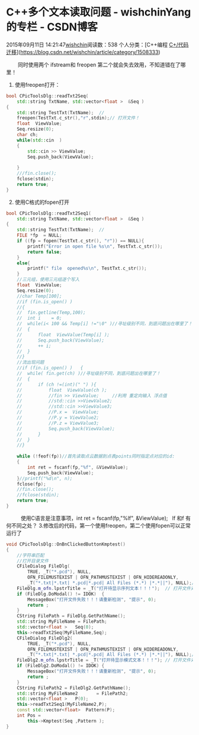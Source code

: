 # C++多个文本读取问题 - wishchinYang的专栏 - CSDN博客
2015年09月11日 14:21:47[wishchin](https://me.csdn.net/wishchin)阅读数：538
个人分类：[C++编程																[C+/代码迁移](https://blog.csdn.net/wishchin/article/category/1552163)](https://blog.csdn.net/wishchin/article/category/1508333)
                
        同时使用两个 ifstream和 freopen 第二个就会失去效用，不知道错在了哪里！
1. 使用freopen打开：
```cpp
bool CPicToolsDlg::readTxt2Seq(
	std::string TxtName, std::vector<float >  &Seq )
{
	std::string TestTxt(TxtName);  //  
	freopen(TestTxt.c_str(),"r",stdin);// 打开文件！
	float  ViewValue;
	Seq.resize(0);
	char ch;
	while(std::cin  )
	{
		std::cin >> ViewValue;  
		Seq.push_back(ViewValue);
		
	}
	///fin.close();
	fclose(stdin);
	return true;
}
```
2. 使用C格式的fopen打开
```cpp
bool CPicToolsDlg::readTxt2Seq1(
	std::string TxtName, std::vector<float >  &Seq )
{
	std::string TestTxt(TxtName);  //  
	FILE *fp  = NULL;
	if ((fp = fopen(TestTxt.c_str(), "r")) == NULL){
		printf("Error in open file %s\n", TestTxt.c_str());
		return false;
	}
	else{
		printf(" file  opened%s\n", TestTxt.c_str());
	}
	//三元组，使用三元组逐个写入
	float  ViewValue;
	Seq.resize(0);
	//char Temp[100];
	//if (fin.is_open() )
	//{
	//	fin.getline(Temp,100);
	//	int i    = 0;
	//	while(i< 100 && Temp[i] !="\0" )//寻址级别不同，到底问题出在哪里了！
	//	{
	//		float  ViewValue(Temp[i] );
	//		Seq.push_back(ViewValue);
	//		++ i;
	//	}
	//}
	//流出现问题
	//if (fin.is_open() )	{
	//	while( fin.get(ch) )//寻址级别不同，到底问题出在哪里了！
	//	{
	//		if (ch !=(int)(" ") ){
	//			float  ViewValue(ch );
	//			//fin >> ViewValue;     //利用 重定向输入 浮点值  
	//			//std::cin >>ViewValue2; 
	//			//std::cin >>ViewValue3; 
	//			//P.x =  ViewValue;
	//			//P.y = ViewValue2;
	//			//P.z = ViewValue3;
	//			Seq.push_back(ViewValue);
	//		}
	//	}
	//}
	
	while (!feof(fp))//首先读取点云数据到点表points同时指定点对应的id:
	{
		int ret = fscanf(fp,"%f", &ViewValue);
		Seq.push_back(ViewValue);
	}//printf("%d\n", n);
	fclose(fp);
	//fin.close();
	//fclose(stdin);
	return true;
}
```
          使用C语言是注意事项，int ret = fscanf(fp,"%lf", &ViewValue);   lf 和f 有何不同之处？
3.修改后的代码，第一个使用freopen，第二个使用fopen可以正常运行了
```cpp
void CPicToolsDlg::OnBnClickedButtonKmptest()
{
	//字符串匹配
	//打开目录文件
	CFileDialog FileDlg(
		TRUE, _T("*.pcd"), NULL,
		OFN_FILEMUSTEXIST | OFN_PATHMUSTEXIST | OFN_HIDEREADONLY,
		_T("*.txt|*.txt| *.pcd|*.pcd| All Files (*.*) |*.*||"), NULL);//选取约定！	
	FileDlg.m_ofn.lpstrTitle = _T("打开待显示序列文本！！！");	// 打开文件对话框的标题名
	if (FileDlg.DoModal() != IDOK)	{
		MessageBox("打开文件失败！！！请重新检测", "提示", 0);
		return ;
	}
	CString FilePath = FileDlg.GetPathName();
	std::string MyFileName = FilePath;
	std::vector<float >   Seq(0);
	this->readTxt2Seq(MyFileName,Seq);
	CFileDialog FileDlg2(
		TRUE, _T("*.pcd"), NULL,
		OFN_FILEMUSTEXIST | OFN_PATHMUSTEXIST | OFN_HIDEREADONLY,
		_T("*.txt|*.txt| *.pcd|*.pcd| All Files (*.*) |*.*||"), NULL);//选取约定！	
	FileDlg2.m_ofn.lpstrTitle = _T("打开待显示模式文本！！！");	// 打开文件对话框的标题名
	if (FileDlg2.DoModal() != IDOK)	{
		MessageBox("打开文件失败！！！请重新检测", "提示", 0);
		return ;
	}
	CString FilePath2 = FileDlg2.GetPathName();
	std::string MyFileName2       = FilePath2;
	std::vector<float >   P(0);
	this->readTxt2Seq1(MyFileName2,P);
	const std::vector<float>  Pattern(P);
	int Pos =
		this->Kmptest(Seq ,Pattern );
}
```

